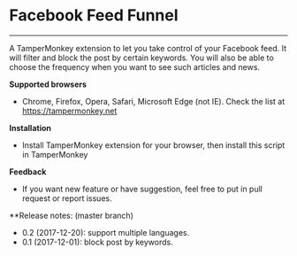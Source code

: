 # Facebook Feed Funnel
----
A TamperMonkey extension to let you take control of your Facebook feed. It will filter and block the post by certain keywords. You will also be able to choose the frequency when you want to see such articles and news.


**Supported browsers**
- Chrome, Firefox, Opera, Safari, Microsoft Edge (not IE). Check the list at https://tampermonkey.net

**Installation**
- Install TamperMonkey extension for your browser, then install this script in TamperMonkey


**Feedback**
- If you want new feature or have suggestion, feel free to put in pull request or report issues.

**Release notes: (master branch)

- 0.2 (2017-12-20): support multiple languages.
- 0.1 (2017-12-01): block post by keywords.